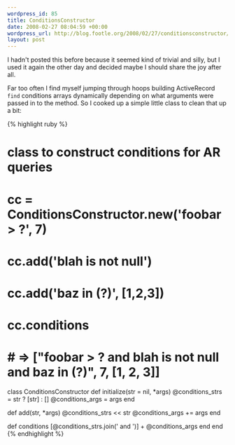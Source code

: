 ```yaml
--- 
wordpress_id: 85
title: ConditionsConstructor
date: 2008-02-27 08:04:59 +00:00
wordpress_url: http://blog.footle.org/2008/02/27/conditionsconstructor/
layout: post
---
```

I hadn't posted this before because it seemed kind of trivial and silly, but I used it again the other day and decided maybe I should share the joy after all.

Far too often I find myself jumping through hoops building ActiveRecord <code>find</code> conditions arrays dynamically depending on what arguments were passed in to the method. So I cooked up a simple little class to clean that up a bit:

{% highlight ruby %}
# class to construct conditions for AR queries
# cc = ConditionsConstructor.new('foobar &gt; ?', 7)
# cc.add('blah is not null')
# cc.add('baz in (?)', [1,2,3])
# cc.conditions
# # => ["foobar &gt; ? and blah is not null and baz in (?)", 7, [1, 2, 3]]
class ConditionsConstructor
  def initialize(str = nil, *args)
    @conditions_strs = str ? [str] : []
    @conditions_args = args
  end
  
  def add(str, *args)
    @conditions_strs &lt;&lt; str
    @conditions_args += args
  end
  
  def conditions
    [@conditions_strs.join(' and ')] + @conditions_args
  end
end
{% endhighlight %}

